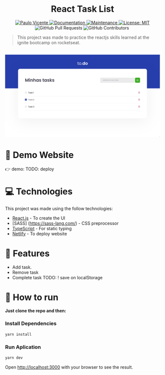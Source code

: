 <h1 align="center">React Task List</h1>

<p align="center">
  <a href="https://www.linkedin.com/in/paulo-vicente-6abab0198/">
    <img alt="Paulo Vicente" src="https://img.shields.io/badge/-PauloVicente-03B0E8?style=flat&logo=Linkedin&logoColor=white" />
  </a>
  <a href="https://github.com/0xb0b1/todo-list-reactjs#readme">
    <img alt="Documentation" src="https://img.shields.io/badge/documentation-yes-03B0E8.svg" target="_blank" />
  </a>
  <a href="https://github.com/0xb0b1/todo-list-reactjs/graphs/commit-activity">
    <img alt="Maintenance" src="https://img.shields.io/badge/Maintained%3F-yes-03B0E8.svg" target="_blank" />
  </a>
  <a href="https://github.com/0xb0b1/todo-list-reactjs/blob/master/LICENSE">
    <img alt="License: MIT" src="https://img.shields.io/badge/License-MIT-03B0E8.svg" target="_blank" />
  </a>
  <img alt="GitHub Pull Requests" src="https://img.shields.io/github/issues-pr/0xb0b1/todo-list-reactjs?color=03B0E8" />
  <img alt="GitHub Contributors" src="https://img.shields.io/github/contributors/0xb0b1/todo-list-reactjs?color=03B0E8" />
  <img alt="" src="https://img.shields.io/github/repo-size/0xb0b1/todo-list-reactjs?color=03B0E8" />
</p>

> This project was made to practice the reactjs skills learned at the ignite bootcamp on rocketseat.


<br />
<div align="center">
  <img src="https://github.com/0xb0b1/todo-list-reactjs/blob/main/screenshot.jpg" width="720">
</div>

# :eyes: Demo Website
👉  demo: TODO: deploy

# :computer: Technologies
This project was made using the follow technologies:

* [React.js](https://reactjs.org/) - To create the UI
* [SASS] (https://sass-lang.com/) - CSS preprocessor
* [TypeScript](https://typescriptlang.org) - For static typing
* [Netlify](https://www.netlify.com/) - To deploy website     

# :rocket: Features

- Add task.
- Remove task
- Complete task
  TODO:
    ! save on localStorage

# :construction_worker: How to run
**Just clone the repo and then:**

### Install Dependencies
```bash
yarn install
```
### Run Aplication
```bash 
yarn dev 
```

Open [http://localhost:3000](http://localhost:8080) with your browser to see the result.
<br>
